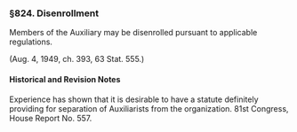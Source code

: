 ### §824. Disenrollment ###

Members of the Auxiliary may be disenrolled pursuant to applicable regulations.

(Aug. 4, 1949, ch. 393, 63 Stat. 555.)

#### Historical and Revision Notes ####

Experience has shown that it is desirable to have a statute definitely providing for separation of Auxiliarists from the organization. 81st Congress, House Report No. 557.